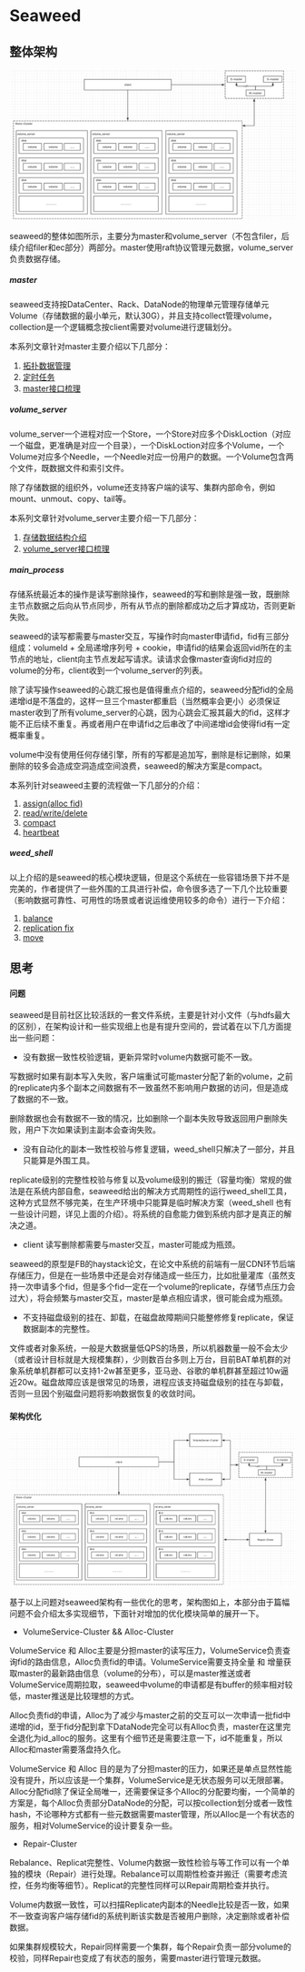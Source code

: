 # Seaweed

## 整体架构

<img src="../../images/seaweed_arch.png" alt="seaweed_arch" style="zoom:50%;" />

seaweed的整体如图所示，主要分为master和volume_server（不包含filer，后续介绍filer和ec部分）两部分。master使用raft协议管理元数据，volume_server负责数据存储。

##### master

seaweed支持按DataCenter、Rack、DataNode的物理单元管理存储单元Volume（存储数据的最小单元，默认30G），并且支持collect管理volume，collection是一个逻辑概念按client需要对volume进行逻辑划分。

本系列文章针对master主要介绍以下几部分：

1. [拓扑数据管理](https://github.com/joeylichang/joeylichang.github.io/blob/master/src/seaweed/master/tupo/tupo.md)
2. [定时任务](https://github.com/joeylichang/joeylichang.github.io/blob/master/src/seaweed/master/collect_full_and_garbage.md)
3. [master接口梳理](https://github.com/joeylichang/joeylichang.github.io/blob/master/src/seaweed/master/master_interface.md)



##### volume_server

volume_server一个进程对应一个Store，一个Store对应多个DiskLoction（对应一个磁盘，更准确是对应一个目录），一个DiskLoction对应多个Volume，一个Volume对应多个Needle，一个Needle对应一份用户的数据。一个Volume包含两个文件，既数据文件和索引文件。

除了存储数据的组织外，volume还支持客户端的读写、集群内部命令，例如mount、unmout、copy、tail等。

本系列文章针对volume_server主要介绍一下几部分：

1. [存储数据结构介绍](https://github.com/joeylichang/joeylichang.github.io/blob/master/src/seaweed/volume_server/data_type/organization.md)
2. [volume_server接口梳理](https://github.com/joeylichang/joeylichang.github.io/blob/master/src/seaweed/volume_server/volume_interface.md)



##### main_process

存储系统最近本的操作是读写删除操作，seaweed的写和删除是强一致，既删除主节点数据之后向从节点同步，所有从节点的删除都成功之后才算成功，否则更新失败。

seaweed的读写都需要与master交互，写操作时向master申请fid，fid有三部分组成：volumeId + 全局递增序列号 + cookie，申请fid的结果会返回vid所在的主节点的地址，client向主节点发起写请求。读请求会像master查询fid对应的volume的分布，client收到一个volume_server的列表。

除了读写操作seaweed的心跳汇报也是值得重点介绍的，seaweed分配fid的全局递增id是不落盘的，这样一旦三个master都重启（当然概率会更小）必须保证master收到了所有volume_server的心跳，因为心跳会汇报其最大的fid，这样才能不正后续不重复。再或者用户在申请fid之后串改了中间递增id会使得fid有一定概率重复。

volume中没有使用任何存储引擎，所有的写都是追加写，删除是标记删除，如果删除的较多会造成空洞造成空间浪费，seaweed的解决方案是compact。

本系列针对seaweed主要的流程做一下几部分的介绍：

1. [assign(alloc fid)](https://github.com/joeylichang/joeylichang.github.io/blob/master/src/seaweed/main_process/assign.md)
2. [read/write/delete](https://github.com/joeylichang/joeylichang.github.io/blob/master/src/seaweed/main_process/write_read_del.md)
3. [compact](https://github.com/joeylichang/joeylichang.github.io/blob/master/src/seaweed/main_process/compact.md)
4. [heartbeat](https://github.com/joeylichang/joeylichang.github.io/blob/master/src/seaweed/main_process/heart_beat.md)



##### weed_shell

以上介绍的是seaweed的核心模块逻辑，但是这个系统在一些容错场景下并不是完美的，作者提供了一些外围的工具进行补偿，命令很多选了一下几个比较重要（影响数据可靠性、可用性的场景或者说运维使用较多的命令）进行一下介绍：

1. [balance](https://github.com/joeylichang/joeylichang.github.io/blob/master/src/seaweed/weed_shell/balance.md)
2. [replication fix](https://github.com/joeylichang/joeylichang.github.io/blob/master/src/seaweed/weed_shell/fix_replication.md)
3. [move](https://github.com/joeylichang/joeylichang.github.io/blob/master/src/seaweed/weed_shell/move.md)



## 思考

#### 问题

seaweed是目前社区比较活跃的一套文件系统，主要是针对小文件（与hdfs最大的区别），在架构设计和一些实现细上也是有提升空间的，尝试着在以下几方面提出一些问题：

* 没有数据一致性校验逻辑，更新异常时volume内数据可能不一致。

写数据时如果有副本写入失败，客户端重试可能master分配了新的volume，之前的replicate内多个副本之间数据有不一致虽然不影响用户数据的访问，但是造成了数据的不一致。

删除数据也会有数据不一致的情况，比如删除一个副本失败导致返回用户删除失败，用户下次如果读到主副本会查询失败。



* 没有自动化的副本一致性校验与修复逻辑，weed_shell只解决了一部分，并且只能算是外围工具。

replicate级别的完整性校验与修复以及volume级别的搬迁（容量均衡）常规的做法是在系统内部自愈，seaweed给出的解决方式周期性的运行weed_shell工具，这种方式显然不够完美，在生产环境中只能算是临时解决方案（weed_shell 也有一些设计问题，详见上面的介绍）。将系统的自愈能力做到系统内部才是真正的解决之道。



* client 读写删除都需要与master交互，master可能成为瓶颈。

seaweed的原型是FB的haystack论文，在论文中系统的前端有一层CDN环节后端存储压力，但是在一些场景中还是会对存储造成一些压力，比如批量灌库（虽然支持一次申请多个fid，但是多个fid一定在一个volume的replicate，存储节点压力会过大），将会频繁与master交互，master是单点相应请求，很可能会成为瓶颈。



* 不支持磁盘级别的挂在、卸载，在磁盘故障期间只能整修修复replicate，保证数据副本的完整性。

文件或者对象系统，一般是大数据量低QPS的场景，所以机器数量一般不会太少（或者设计目标就是大规模集群），少则数百台多则上万台，目前BAT单机群的对象系统单机群都可以支持1-2w甚至更多，亚马逊、谷歌的单机群甚至超过10w逼近20w。磁盘故障应该是很常见的场景，进程应该支持磁盘级别的挂在与卸载，否则一旦因个别磁盘问题将影响数据恢复的收敛时间。



#### 架构优化

<img src="../../images/seaweed_arch_opt.png" alt="seaweed_arch_opt" style="zoom:50%;" />

基于以上问题对seaweed架构有一些优化的思考，架构图如上，本部分由于篇幅问题不会介绍太多实现细节，下面针对增加的优化模块简单的展开一下。



* VolumeService-Cluster && Alloc-Cluster

VolumeService 和 Alloc主要是分担master的读写压力，VolumeService负责查询fid的路由信息，Alloc负责fid的申请。VolumeService需要支持全量 和 增量获取master的最新路由信息（volume的分布），可以是master推送或者VolumeService周期拉取，seaweed中volume的申请都是有buffer的频率相对较低，master推送是比较理想的方式。

Alloc负责fid的申请，Alloc为了减少与master之前的交互可以一次申请一批fid中递增的id，至于fid分配到拿下DataNode完全可以有Alloc负责，master在这里完全退化为id_alloc的服务。这里有个细节还是需要注意一下，id不能重复，所以Alloc和master需要落盘持久化。

VolumeService 和 Alloc 目的是为了分担master的压力，如果还是单点显然性能没有提升，所以应该是一个集群，VolumeService是无状态服务可以无限部署。Alloc分配fid除了保证全局唯一，还需要保证多个Alloc的分配要均衡，一个简单的方案是，每个Alloc负责部分DataNode的分配，可以按collection划分或者一致性hash，不论哪种方式都有一些元数据需要master管理，所以Alloc是一个有状态的服务，相对VolumeService的设计要复杂一些。



* Repair-Cluster

Rebalance、Replicat完整性、Volume内数据一致性检验与等工作可以有一个单独的模块（Repair）进行处理。Rebalance可以周期性检查并搬迁（需要考虑流控，任务均衡等细节）。Replicat的完整性同样可以Repair周期检查并执行。

Volume内数据一致性，可以扫描Replicate内副本的Needle比较是否一致，如果不一致查询客户端存储fid的系统判断该实数是否被用户删除，决定删除或者补偿数据。

如果集群规模较大，Repair同样需要一个集群，每个Repair负责一部分volume的校验，同样Repair也变成了有状态的服务，需要master进行管理元数据。